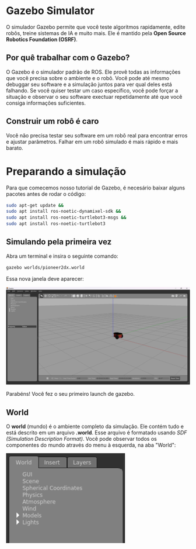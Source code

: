 # Gazebo Simulator

O simulador Gazebo permite que você teste algoritmos rapidamente, edite robôs, treine sistemas de IA e muito mais. Ele é mantido pela **Open Source Robotics Foundation (OSRF)**.

## Por quê trabalhar com o Gazebo?

O Gazebo é o simulador padrão de ROS. Ele provê todas as informações que você precisa sobre o ambiente e o robô. Você pode até mesmo debuggar seu software e a simulação juntos para ver qual deles está falhando. Se você quiser testar um caso específico, você pode forçar a situação e observar o seu software exectuar repetidamente até que você consiga informações suficientes.

## Construir um robô é caro

Você não precisa testar seu software em um robô real para encontrar erros e ajustar parâmetros. Falhar em um robô simulado é mais rápido e mais barato.

# Preparando a simulação

Para que comecemos nosso tutorial de Gazebo, é necesário baixar alguns pacotes antes de rodar o código:

```bash
sudo apt-get update &&
sudo apt install ros-noetic-dynamixel-sdk &&
sudo apt install ros-noetic-turtlebot3-msgs &&
sudo apt install ros-noetic-turtlebot3

```

## Simulando pela primeira vez

Abra um terminal e insira o seguinte comando:

```bash
gazebo worlds/pioneer2dx.world
```

Essa nova janela deve aparecer:

![first_sim](images/first_sim.png)

Parabéns! Você fez o seu primeiro launch de gazebo.

## World

O **world** (mundo) é o ambiente completo da simulação. Ele contém tudo e está descrito em um arquivo **.world**. Esse arquivo é formatado usando *SDF (Simulation Description Format)*. Você pode observar todos os componentes do mundo através do menu à esquerda, na aba "World":

![world_tab](images/world_tab.png)

